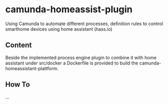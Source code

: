 # camunda-homeassist-plugin
Using Camunda to automate different processes, definition rules to control smarthome devices using home assistant (hass.io)

## Content
Beside the implemented process engine plugin to combine it with home assistant under src/docker a Dockerfile is provided to build the camunda-homeassistant-plattform.

## How To

...